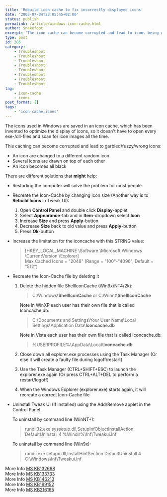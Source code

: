 ```yaml
---
title: 'Rebuild icon cache to fix incorrectly displayed icons'
date: '2003-07-04T23:05:45+02:00'
status: publish
permalink: /article/windows-icon-cache.html
author: Snakefoot
excerpt: 'The icon cache can become corrupted and lead to icons being garbled.'
type: post
id: 285
category:
    - Troubleshoot
    - Troubleshoot
    - Troubleshoot
    - Troubleshoot
    - Troubleshoot
    - Troubleshoot
    - Troubleshoot
    - Troubleshoot
tag:
    - icon-cache
    - icons
post_format: []
tags:
    - 'icon-cache,icons'
---
```

The icons used in Windows are saved in an icon cache, which has been invented to optimize the display of icons, so it doesn't have to open every exe-/dll-files and scan for icon images all the time.  
  
 This caching can become corrupted and lead to garbled/fuzzy/wrong icons:

- An icon are changed to a different random icon
- Several icons are drawn on top of each other
- An icon becomes all black
 
 There are different solutions that **might** help:
- Restarting the computer will solve the problem for most people
- Recreate the Icon-Cache by changing icon size (Another way is to **Rebuild Icons** in Tweak UI): 
  1. Open **Control Panel** and double click **Display**-applet
  2. Select **Appearance**-tab and in **Item**-dropdown select **Icon**
  3. Increase **Size** and press **Apply**-button
  4. Decrease **Size** back to old value and press **Apply**-button
  5. Press **Ok**-button
- Increase the limitation for the iconcache with this STRING value:
  > \[HKEY\_LOCAL\_MACHINE \\Software \\Microsoft \\Windows \\CurrentVersion \\Explorer\]  
  >  Max Cached Icons = "2048" (Range = "100"-"4096", Default = "512")
- Recreate the Icon-Cache file by deleting it 
  1. Delete the hidden file ShellIconCache (Win9x/NT4/2k):
     > C:\\Windows\\**ShellIconCache** or C:\\Winnt\\**ShellIconCache**
      
     Note in WinXP each user has their own file that is called Iconcache.db:
     > C:\\Documents and Settings\\Your User Name\\Local Settings\\Application Data\\**Iconcache.db**
      
     Note in Vista each user has their own file that is called Iconcache.db:
     > %USERPROFILE%\\AppData\\Local\\**Iconcache.db**
  2. Close down all explorer.exe processes using the Task Manager (Or else it will create a faulty file during logoff/restart)
  3. Use the Task Manager (CTRL+SHIFT+ESC) to launch the explorer.exe again (Or press CTRL+ALT+DEL to perform a restart/logoff)
  4. When the Windows Explorer (explorer.exe) starts again, it will recreate a correct Icon-Cache file
- Uninstall Tweak UI (If installed) using the Add/Remove applet in the Control Panel.  
    
   To uninstall by command line (WinNT+):
   > rundll32.exe syssetup.dll,SetupInfObjectInstallAction DefaultUninstall 4 %Windir%\\Inf\\Tweakui.Inf
  
   To uninstall by command line (Win9x):
   > rundll.exe setupx.dll,InstallHinfSection DefaultUninstall 4 C:\\Windows\\Inf\\Tweakui.Inf
 
 More Info [MS KB132668](http://support.microsoft.com/kb/132668 "Icons Randomly Change to Different Icons [Q132668]")  
 More Info [MS KB133733](http://support.microsoft.com/kb/133733 "Icons Displayed Incorrectly in Control Panel [Q133733]")  
 More Info [MS KB146213](http://support.microsoft.com/kb/146213 "Windows Explorer and Desktop Icons Appear Distorted [Q146213]")  
 More Info [MS KB199152](http://support.microsoft.com/kb/199152 "Desktop Icons Do Not Display Correctly in Windows NT 4.0 [Q199152]")  
 More Info [MS KB216165](http://support.microsoft.com/kb/216165 "Changes to Desktop Objects Are Not Displayed Properly [Q216165]")  